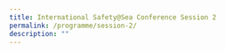```yaml
---
title: International Safety@Sea Conference Session 2
permalink: /programme/session-2/
description: ""
---
```

